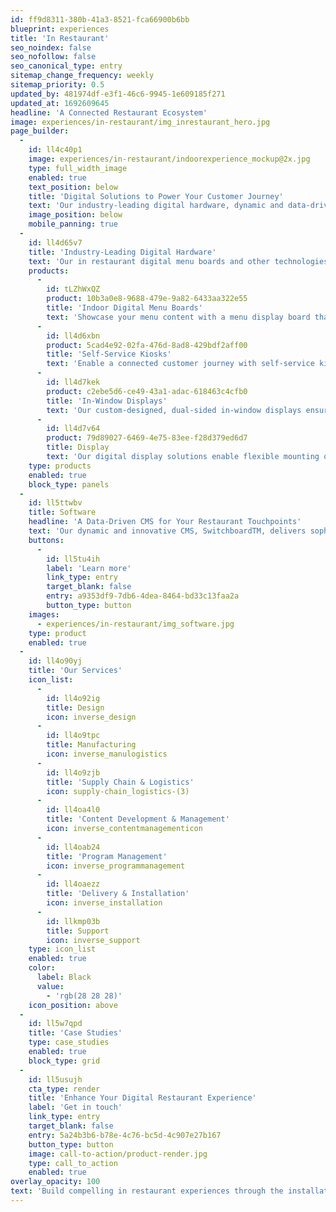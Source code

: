 ```yaml
---
id: ff9d8311-380b-41a3-8521-fca66900b6bb
blueprint: experiences
title: 'In Restaurant'
seo_noindex: false
seo_nofollow: false
seo_canonical_type: entry
sitemap_change_frequency: weekly
sitemap_priority: 0.5
updated_by: 481974df-e3f1-46c6-9945-1e609185f271
updated_at: 1692609645
headline: 'A Connected Restaurant Ecosystem'
image: experiences/in-restaurant/img_inrestaurant_hero.jpg
page_builder:
  -
    id: ll4c40p1
    image: experiences/in-restaurant/indoorexperience_mockup@2x.jpg
    type: full_width_image
    enabled: true
    text_position: below
    title: 'Digital Solutions to Power Your Customer Journey'
    text: 'Our industry-leading digital hardware, dynamic and data-driven CMS, and end-to-end services create best-in-class in restaurant experiences to drive impactful ROI for global brands.'
    image_position: below
    mobile_panning: true
  -
    id: ll4d65v7
    title: 'Industry-Leading Digital Hardware'
    text: 'Our in restaurant digital menu boards and other technologies feature in-house designed hardware and cutting-edge software to create engaging touchpoints for your customers.'
    products:
      -
        id: tLZhWxQZ
        product: 10b3a0e8-9688-479e-9a82-6433aa322e55
        title: 'Indoor Digital Menu Boards'
        text: 'Showcase your menu content with a menu display board that combines intuitive design, flexible mounting options, and leading technology to suit the in restaurant environment.'
      -
        id: ll4d6xbn
        product: 5cad4e92-02fa-476d-8ad8-429bdf2aff00
        title: 'Self-Service Kiosks'
        text: 'Enable a connected customer journey with self-service kiosks, refined to fit seamlessly into your space, keeping both your crew and customers in mind.'
      -
        id: ll4d7kek
        product: c2ebe5d6-ce49-43a1-adac-618463c4cfb0
        title: 'In-Window Displays'
        text: 'Our custom-designed, dual-sided in-window displays ensure your messaging stands out at entry and exit points.'
      -
        id: ll4d7v64
        product: 79d89027-6469-4e75-83ee-f28d379ed6d7
        title: Display
        text: 'Our digital display solutions enable flexible mounting options and orientations to suit your restaurant space and messaging goals.'
    type: products
    enabled: true
    block_type: panels
  -
    id: ll5ttwbv
    title: Software
    headline: 'A Data-Driven CMS for Your Restaurant Touchpoints'
    text: 'Our dynamic and innovative CMS, SwitchboardTM, delivers sophisticated integration capabilities and creates a seamless, connected customer experience across all digital touchpoints.'
    buttons:
      -
        id: ll5tu4ih
        label: 'Learn more'
        link_type: entry
        target_blank: false
        entry: a9353df9-7db6-4dea-8464-bd33c13faa2a
        button_type: button
    images:
      - experiences/in-restaurant/img_software.jpg
    type: product
    enabled: true
  -
    id: ll4o90yj
    title: 'Our Services'
    icon_list:
      -
        id: ll4o92ig
        title: Design
        icon: inverse_design
      -
        id: ll4o9tpc
        title: Manufacturing
        icon: inverse_manulogistics
      -
        id: ll4o9zjb
        title: 'Supply Chain & Logistics'
        icon: supply-chain_logistics-(3)
      -
        id: ll4oa4l0
        title: 'Content Development & Management'
        icon: inverse_contentmanagementicon
      -
        id: ll4oab24
        title: 'Program Management'
        icon: inverse_programmanagement
      -
        id: ll4oaezz
        title: 'Delivery & Installation'
        icon: inverse_installation
      -
        id: llkmp03b
        title: Support
        icon: inverse_support
    type: icon_list
    enabled: true
    color:
      label: Black
      value:
        - 'rgb(28 28 28)'
    icon_position: above
  -
    id: ll5w7qpd
    title: 'Case Studies'
    type: case_studies
    enabled: true
    block_type: grid
  -
    id: ll5usujh
    cta_type: render
    title: 'Enhance Your Digital Restaurant Experience'
    label: 'Get in touch'
    link_type: entry
    target_blank: false
    entry: 5a24b3b6-b78e-4c76-bc5d-4c907e27b167
    button_type: button
    image: call-to-action/product-render.jpg
    type: call_to_action
    enabled: true
overlay_opacity: 100
text: 'Build compelling in restaurant experiences through the installation of our digital menu boards, self-service kiosks, CMS software and peripheral solutions.'
---
```

